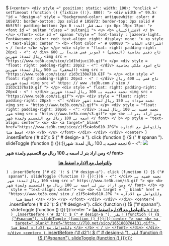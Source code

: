 $ (`<center> <div style =" position: static؛ width: 100٪؛ "onclick =" setTimeout (function () {fixSize ()؛}، 800)؛ "> <div width =" 99.5٪ "id = "design-a" style = "background-color: antiquewhite؛ color: # 105873؛ border-bottom: 3px solid # 105873؛ border-top: 3px solid # 6b5f5f؛ padding-bottom: 2px ؛ نصف قطر الحد: 0px 0px 15px 15px؛ "> <font id =" sultan "class =" sultan11 "> <u> <b> الاشتراكــات </ b> </u> </font> <div id =" spanan "style =" font-family : jazeera-light، FontAwesome؛ color: red؛ text-align: right؛ display: none؛ "> ​​<p style =" text-align: center "> <b> <font color =" # 000080 "> اشتراكات الشات < / font> </b> </p> </p> <div style = "float: right؛ padding-right: 20px؛"> - 1 </ div> تاج ذهبي بخاصية (المخفي) + (سوبر فضي هديه) بـ 600 ريال لمدة: شهرين <img src = "https://www.te3b.com/sico/z1d1hdjuci10.gif"> </p> <div style = "float: right؛ padding-right: 20px؛"> - 2 </div> تاج اسود ملكي بخاصية (المخفي) بـ 500 ريال لمدة: شهرين <img src = "https://www.te3b.com/sico/ z1d3c130e710.GIF "> </p> <div style =" float: right؛ padding-right: 20px؛ "> - 3 </div> تاج فضي بـ 400 ريال لمدة شهرين <img src =" https: // www .te3b.com / sico / z1d3c137ha10.gif "> </p> <div style =" float: right؛ padding-right: 20px؛ "> - 4 </div> نجمه ذهبيه بـ 300 ريال لمدة: شهرين <img src = "https://www.te3b.com/s1.gif"> </p> <div style = "float: right؛ padding-right: 20px؛"> - 5 </div> نجمه سوداء بـ 150 ريال لمدة :شهر <img src = "https://www.te3b.com/s2.gif"> </p> <div style = "float: right؛ padding-right: 20px؛"> - 6 </div> نجمه فضيه بـ 100 ريال لمدة: شهر <img src = "https://www.te3b.com/s3.gif"> <p> <b> ومن اراد بنر لـ اسمه بـ 100 ريال مع التصميم ولمدة شهر </ font> </ b> <p style = "text-align: center"> <u> <b> <a target="_blank" href="https://www.te3b.com/sico/z1f5c4o6s610.JPG"> وللتواصل مع الاداره اضغط هنا </a> </b> </u> </font> </div> </div> </div> <center> `) .insertBefore ('# d2')؛ $ (" # design- a "). click (function () {$ (" # spanan "). slideToggle (function () {})؛})؛"> - 6 </div> نجمه فضيه بـ 100 ريال لمدة: شهر <img src =" https://www.te3b.com/s3.gif "> <p> <b> ومن اراد بنر لـ اسمه بـ 100 ريال مع التصميم ولمدة شهر </ font> </b> <p style = "text-align: center"> <u> <b> <a target = "_ blank" href = "https://www.te3b.com/ sico / z1f5c4o6s610.JPG "> وللتواصل مع الاداره اضغط هنا </a> </b> </u> </font> </div> </div> </div> <center>`) .insertBefore ('# d2 ')؛ $ ("# design-a"). click (function () {$ ("# spanan"). slideToggle (function () {})؛})؛"> - 6 </div> نجمه فضيه بـ 100 ريال لمدة: شهر <img src =" https://www.te3b.com/s3.gif "> <p> <b> ومن اراد بنر لـ اسمه بـ 100 ريال مع التصميم ولمدة شهر </ font> </b> <p style = "text-align: center"> <u> <b> <a target = "_ blank" href = "https://www.te3b.com/ sico / z1f5c4o6s610.JPG "> وللتواصل مع الاداره اضغط هنا </a> </b> </u> </font> </div> </div> </div> <center>`) .insertBefore ('# d2 ')؛ $ ("# design-a"). click (function () {$ ("# spanan"). slideToggle (function () {})؛})؛center "> <u> <b> <a target="_blank" href="https://www.te3b.com/sico/z1f5c4o6s610.JPG"> وللتواصل مع الاداره اضغط هنا </a> </b> < / u> </font> </div> </div> </div> <center> `) .insertBefore ('# d2')؛ $ (" # design-a "). انقر (function () {$ ("#spanan"). slideToggle (function () {})؛})؛center "> <u> <b> <a target="_blank" href="https://7l0.net/sico/1651800784131.gif"> وللتواصل مع الاداره اضغط هنا </a> </b> < / u> </font> </div> </div> </div> <center> `) .insertBefore ('# d2')؛ $ (" # design-a "). انقر (function () {$ ("#spanan"). slideToggle (function () {})؛})؛
